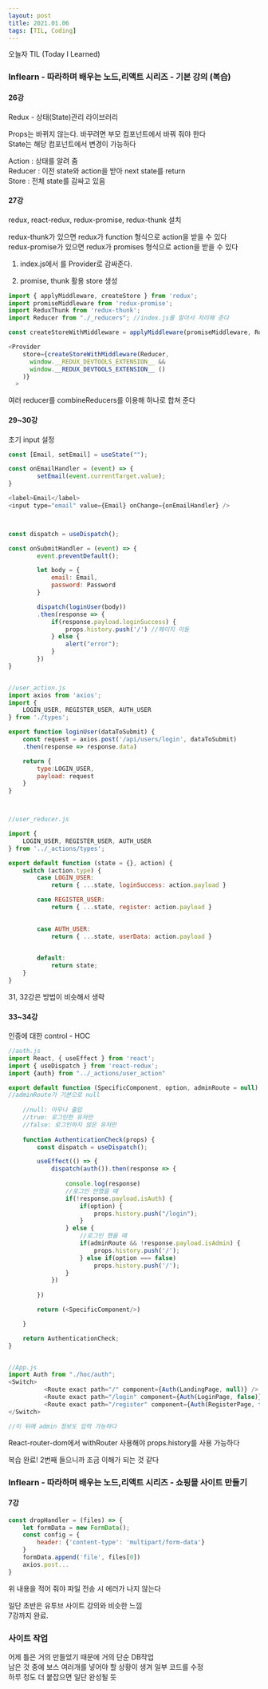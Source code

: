 ```yaml
---
layout: post
title: 2021.01.06
tags: [TIL, Coding]
---
```


오늘자 TIL (Today I Learned)
### Inflearn - 따라하며 배우는 노드,리액트 시리즈 - 기본 강의 (복습)

#### 26강

Redux - 상태(State)관리 라이브러리

Props는 바뀌지 않는다. 바꾸려면 부모 컴포넌트에서 바꿔 줘야 한다  
State는 해당 컴포넌트에서 변경이 가능하다

Action : 상태를 알려 줌  
Reducer : 이전 state와 action을 받아 next state를 return  
Store : 전체 state를 감싸고 있음

#### 27강

redux, react-redux, redux-promise, redux-thunk 설치

redux-thunk가 있으면 redux가 function 형식으로 action을 받을 수 있다  
redux-promise가 있으면 redux가 promises 형식으로 action을 받을 수 있다

1. index.js에서 <App/>를 Provider로 감싸준다.

2. promise, thunk 활용 store 생성

```javascript
import { applyMiddleware, createStore } from 'redux';
import promiseMiddleware from 'redux-promise';
import ReduxThunk from 'redux-thunk'; 
import Reducer from "./_reducers"; //index.js를 알아서 처리해 준다

const createStoreWithMiddleware = applyMiddleware(promiseMiddleware, ReduxThunk)(createStore)

<Provider
    store={createStoreWithMiddleware(Reducer, 
      window.__REDUX_DEVTOOLS_EXTENSION__ &&
      window.__REDUX_DEVTOOLS_EXTENSION__ ()  
    )}
  >
```

여러 reducer를 combineReducers를 이용해 하나로 합쳐 준다

#### 29~30강

초기 input 설정

```javascript
const [Email, setEmail] = useState("");

const onEmailHandler = (event) => {
        setEmail(event.currentTarget.value);
}

<label>Email</label>
<input type="email" value={Email} onChange={onEmailHandler} />



const dispatch = useDispatch();

const onSubmitHandler = (event) => {
        event.preventDefault();

        let body = {
            email: Email,
            password: Password
        }

        dispatch(loginUser(body))
        .then(response => {
            if(response.payload.loginSuccess) {
                props.history.push('/') //페이지 이동
            } else {
                alert("error");
            }
        })
}


//user_action.js
import axios from 'axios';
import {
    LOGIN_USER, REGISTER_USER, AUTH_USER
} from './types';

export function loginUser(dataToSubmit) {
    const request = axios.post('/api/users/login', dataToSubmit)
    .then(response => response.data)

    return {
        type:LOGIN_USER,
        payload: request
    }
}



//user_reducer.js

import {
    LOGIN_USER, REGISTER_USER, AUTH_USER
} from '../_actions/types';

export default function (state = {}, action) {
    switch (action.type) {
        case LOGIN_USER:
            return { ...state, loginSuccess: action.payload }

        case REGISTER_USER:
            return { ...state, register: action.payload }
            

        case AUTH_USER:
            return { ...state, userData: action.payload }
            

        default:
            return state;
    }
}
```

31, 32강은 방법이 비슷해서 생략


#### 33~34강

인증에 대한 control - HOC

```javascript
//auth.js
import React, { useEffect } from 'react';
import { useDispatch } from 'react-redux';
import {auth} from "../_actions/user_action"

export default function (SpecificComponent, option, adminRoute = null) {
//adminRoute가 기본으로 null
    
    //null: 아무나 출입
    //true: 로그인한 유저만
    //false: 로그인하지 않은 유저만
    
    function AuthenticationCheck(props) {
        const dispatch = useDispatch();

        useEffect(() => {
            dispatch(auth()).then(response => {
                
                console.log(response)
                //로그인 안했을 때
                if(!response.payload.isAuth) {
                    if(option) {
                        props.history.push("/login");
                    }
                } else {
                    //로그인 했을 때
                    if(adminRoute && !response.payload.isAdmin) {
                        props.history.push('/');
                    } else if(option === false)
                        props.history.push('/');
                }
            })
            
        })

        return (<SpecificComponent/>)

    }

    return AuthenticationCheck;
}


//App.js
import Auth from "./hoc/auth";
<Switch>
          <Route exact path="/" component={Auth(LandingPage, null)} />
          <Route exact path="/login" component={Auth(LoginPage, false)} />
          <Route exact path="/register" component={Auth(RegisterPage, false)}/>            
</Switch>

//이 뒤에 admin 정보도 입력 가능하다
```

React-router-dom에서 withRouter 사용해야 props.history를 사용 가능하다

복습 완료! 2번째 들으니까 조금 이해가 되는 것 같다


### Inflearn - 따라하며 배우는 노드,리액트 시리즈 - 쇼핑몰 사이트 만들기

#### 7강


```javascript
const dropHandler = (files) => {
    let formData = new FormData();
    const config = {
        header: {'content-type': 'multipart/form-data'}
    }
    formData.append('file', files[0])
    axios.post...
}
```

위 내용을 적어 줘야 파일 전송 시 에러가 나지 않는다

일단 초반은 유투브 사이트 강의와 비슷한 느낌  
7강까지 완료.

### 사이트 작업
어제 틀은 거의 만들었기 때문에 거의 단순 DB작업  
남은 것 중에 보스 여러개를 넣어야 할 상황이 생겨 일부 코드를 수정  
하루 정도 더 붙잡으면 일단 완성될 듯